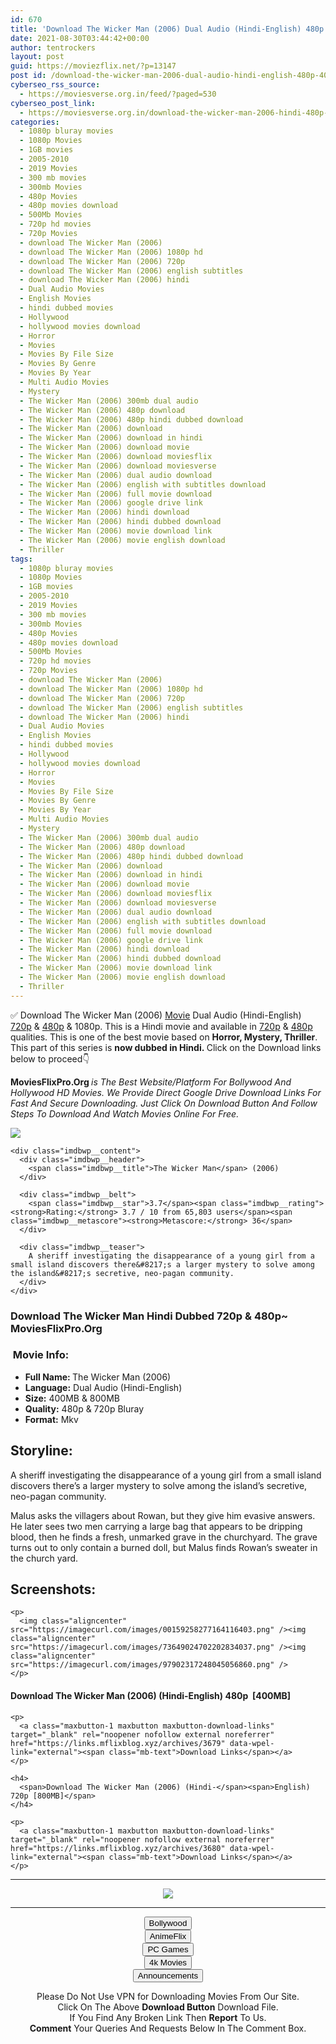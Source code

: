 ```yaml
---
id: 670
title: 'Download The Wicker Man (2006) Dual Audio (Hindi-English) 480p [400MB] || 720p [800MB]'
date: 2021-08-30T03:44:42+00:00
author: tentrockers
layout: post
guid: https://moviezflix.net/?p=13147
post id: /download-the-wicker-man-2006-dual-audio-hindi-english-480p-400mb-720p-800mb/
cyberseo_rss_source:
  - https://moviesverse.org.in/feed/?paged=530
cyberseo_post_link:
  - https://moviesverse.org.in/download-the-wicker-man-2006-hindi-480p-720p/
categories:
  - 1080p bluray movies
  - 1080p Movies
  - 1GB movies
  - 2005-2010
  - 2019 Movies
  - 300 mb movies
  - 300mb Movies
  - 480p Movies
  - 480p movies download
  - 500Mb Movies
  - 720p hd movies
  - 720p Movies
  - download The Wicker Man (2006)
  - download The Wicker Man (2006) 1080p hd
  - download The Wicker Man (2006) 720p
  - download The Wicker Man (2006) english subtitles
  - download The Wicker Man (2006) hindi
  - Dual Audio Movies
  - English Movies
  - hindi dubbed movies
  - Hollywood
  - hollywood movies download
  - Horror
  - Movies
  - Movies By File Size
  - Movies By Genre
  - Movies By Year
  - Multi Audio Movies
  - Mystery
  - The Wicker Man (2006) 300mb dual audio
  - The Wicker Man (2006) 480p download
  - The Wicker Man (2006) 480p hindi dubbed download
  - The Wicker Man (2006) download
  - The Wicker Man (2006) download in hindi
  - The Wicker Man (2006) download movie
  - The Wicker Man (2006) download moviesflix
  - The Wicker Man (2006) download moviesverse
  - The Wicker Man (2006) dual audio download
  - The Wicker Man (2006) english with subtitles download
  - The Wicker Man (2006) full movie download
  - The Wicker Man (2006) google drive link
  - The Wicker Man (2006) hindi download
  - The Wicker Man (2006) hindi dubbed download
  - The Wicker Man (2006) movie download link
  - The Wicker Man (2006) movie english download
  - Thriller
tags:
  - 1080p bluray movies
  - 1080p Movies
  - 1GB movies
  - 2005-2010
  - 2019 Movies
  - 300 mb movies
  - 300mb Movies
  - 480p Movies
  - 480p movies download
  - 500Mb Movies
  - 720p hd movies
  - 720p Movies
  - download The Wicker Man (2006)
  - download The Wicker Man (2006) 1080p hd
  - download The Wicker Man (2006) 720p
  - download The Wicker Man (2006) english subtitles
  - download The Wicker Man (2006) hindi
  - Dual Audio Movies
  - English Movies
  - hindi dubbed movies
  - Hollywood
  - hollywood movies download
  - Horror
  - Movies
  - Movies By File Size
  - Movies By Genre
  - Movies By Year
  - Multi Audio Movies
  - Mystery
  - The Wicker Man (2006) 300mb dual audio
  - The Wicker Man (2006) 480p download
  - The Wicker Man (2006) 480p hindi dubbed download
  - The Wicker Man (2006) download
  - The Wicker Man (2006) download in hindi
  - The Wicker Man (2006) download movie
  - The Wicker Man (2006) download moviesflix
  - The Wicker Man (2006) download moviesverse
  - The Wicker Man (2006) dual audio download
  - The Wicker Man (2006) english with subtitles download
  - The Wicker Man (2006) full movie download
  - The Wicker Man (2006) google drive link
  - The Wicker Man (2006) hindi download
  - The Wicker Man (2006) hindi dubbed download
  - The Wicker Man (2006) movie download link
  - The Wicker Man (2006) movie english download
  - Thriller
---
```

<div class="thecontent clearfix">
  <p>
    ✅ Download The Wicker Man (2006) <a href="https://moviesverse.org.in/category/movies/" data-wpel-link="internal">Movie</a> Dual Audio (Hindi-English) <a href="https://moviesverse.org.in/720p-movies/" data-wpel-link="internal">720p</a>&nbsp;&&nbsp;<a href="https://moviesverse.org.in/480p-movies/" data-wpel-link="internal">480p</a> & 1080p. This is a Hindi movie and available in <a href="https://moviesverse.org.in/720p-movies/" data-wpel-link="internal">720p</a>&nbsp;&&nbsp;<a href="https://moviesverse.org.in/480p-movies/" data-wpel-link="internal">480p</a> qualities. This is one of the best movie based on <strong>Horror, Mystery, Thriller</strong>. This part of this series is <strong>now dubbed in <span>Hindi.&nbsp;</span></strong><span>Click on the Download links below to proceed👇</span>
  </p>
  
  <p>
    <strong><span>MoviesFlixPro.Org&nbsp;</span></strong><em>is The Best Website/Platform For Bollywood And Hollywood HD Movies. We Provide Direct Google Drive Download Links For Fast And Secure Downloading. Just Click On Download Button And Follow Steps To&nbsp;Download And Watch Movies Online For Free.</em>
  </p>
  
  <div class="imdbwp imdbwp--movie dark">
    <div class="imdbwp__thumb">
      <a class="imdbwp__link" target="_blank" title="The Wicker Man" href="https://www.imdb.com/title/tt0450345/" rel="nofollow external noopener noreferrer" data-wpel-link="external"><img class="imdbwp__img" src="https://m.media-amazon.com/images/M/MV5BOGQwN2UyM2YtNzNhOC00YjU5LWI0ZDgtZjMxZjM5ZmI0YjRmXkEyXkFqcGdeQXVyMTMxMTY0OTQ@._V1_SX300.jpg" /></a>
    </div>
    
    <div class="imdbwp__content">
      <div class="imdbwp__header">
        <span class="imdbwp__title">The Wicker Man</span> (2006)
      </div>
      
      <div class="imdbwp__belt">
        <span class="imdbwp__star">3.7</span><span class="imdbwp__rating"><strong>Rating:</strong> 3.7 / 10 from 65,803 users</span><span class="imdbwp__metascore"><strong>Metascore:</strong> 36</span>
      </div>
      
      <div class="imdbwp__teaser">
        A sheriff investigating the disappearance of a young girl from a small island discovers there&#8217;s a larger mystery to solve among the island&#8217;s secretive, neo-pagan community.
      </div>
    </div>
  </div>
  
  <h3>
    <span>Download The Wicker Man Hindi Dubbed 720p & 480p~ MoviesFlixPro.Org</span>
  </h3>
  
  <h3>
    <span>&nbsp;Movie Info:&nbsp;</span>
  </h3>
  
  <ul>
    <li>
      <strong>Full Name: </strong>The Wicker Man (2006)
    </li>
    <li>
      <strong>Language:</strong> Dual Audio (Hindi-English)
    </li>
    <li>
      <strong>Size:</strong> 400MB & 800MB
    </li>
    <li>
      <strong>Quality:</strong> 480p & 720p Bluray
    </li>
    <li>
      <strong>Format:</strong>&nbsp;Mkv
    </li>
  </ul>
  
  <h2>
    <span>Storyline:</span>
  </h2>
  
  <p>
    A sheriff investigating the disappearance of a young girl from a small island discovers there’s a larger mystery to solve among the island’s secretive, neo-pagan community.
  </p>
  
  <div>
    Malus asks the villagers about Rowan, but they give him evasive answers. He later sees two men carrying a large bag that appears to be dripping blood, then he finds a fresh, unmarked grave in the churchyard. The grave turns out to only contain a burned doll, but Malus finds Rowan’s sweater in the church yard.
  </div>
  
  <div class="summary_text">
    <h2>
      <span>Screenshots:</span>
    </h2>
    
    <p>
      <img class="aligncenter" src="https://imagecurl.com/images/00159258277164116403.png" /><img class="aligncenter" src="https://imagecurl.com/images/73649024702202834037.png" /><img class="aligncenter" src="https://imagecurl.com/images/97902317248045056860.png" />
    </p>
  </div>
  
  <div class="inline canwrap">
    <h4>
      <span>Download The Wicker Man (2006) (Hindi-English) </span><span>480p&nbsp; [400MB]</span>
    </h4>
    
    <p>
      <a class="maxbutton-1 maxbutton maxbutton-download-links" target="_blank" rel="noopener nofollow external noreferrer" href="https://links.mflixblog.xyz/archives/3679" data-wpel-link="external"><span class="mb-text">Download Links</span></a>
    </p>
    
    <h4>
      <span>Download The Wicker Man (2006) (Hindi-</span><span>English) 720p [800MB]</span>
    </h4>
    
    <p>
      <a class="maxbutton-1 maxbutton maxbutton-download-links" target="_blank" rel="noopener nofollow external noreferrer" href="https://links.mflixblog.xyz/archives/3680" data-wpel-link="external"><span class="mb-text">Download Links</span></a>
    </p>
  </div>
</div>

<center>
  </p> 
  
  <hr />
  
  <p>
    <a href="http://gdrivepro.xyz/join.php" data-wpel-link="external" target="_blank" rel="nofollow external noopener noreferrer"><img src="https://i.imgur.com/FhMdWdW.png" /></a>
  </p>
  
  <hr />
  
  <p>
    <a href="https://dogemovies.xyz" target="_blank" data-wpel-link="external" rel="nofollow external noopener noreferrer"><button class="button button5">Bollywood</button></a><br /> <a href="https://animeflix.in" target="_blank" data-wpel-link="external" rel="nofollow external noopener noreferrer"><button class="button button5">AnimeFlix</button></a><br /> <a href="https://gamesflix.net/" target="_blank" data-wpel-link="external" rel="nofollow external noopener noreferrer"><button class="button button5">PC Games</button></a><br /> <a href="https://uhdmovies.in" target="_blank" data-wpel-link="external" rel="nofollow external noopener noreferrer"><button class="button button5">4k Movies</button></a><br /> <a href="https://moviesverse.org.in/announcements/" target="_blank" data-wpel-link="internal" rel="noopener"><button class="button button5">Announcements</button></a>
  </p>
  
  <div class="alert alert-danger">
    Please Do Not Use VPN for Downloading Movies From Our Site.
  </div>
  
  <div class="alert alert-success">
    Click On The Above <strong>Download Button</strong> Download File.
  </div>
  
  <div class="alert alert-warning">
    If You Find Any Broken Link Then <strong>Report</strong> To Us.
  </div>
  
  <div class="alert alert-info">
    <strong>Comment</strong> Your Queries And Requests Below In The Comment Box.
  </div>
  
  <p>
    </center>
  </p>